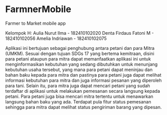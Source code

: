 # FarmnerMobile
Farmer to Market mobile app

Kelompok H: Aulia Nurut Ilma - 182410102020
	          Denta Firdaus Fatoni M - 182410102056
	          Amelia Indriawan - 182410102075

Aplikasi ini bertujuan sebagai penghubung antara petani dan para Mitra (UMKM).
Sesuai dengan tujuan SDGs 17 yang bertema kemitraan, disini para petani ataupun para mitra dapat memanfaatkan aplikasi ini untuk menginformasikan kebutuhan yang sedang dibutuhkan untuk menunjang kebutuhan usaha tersebut, yang mana para petani dapat meninjau dan bahan baku kepada para mitra dan pastinya para petani juga dapat melihat informasi kebutuhan para mitra dan juga informasi pesanan yang diperoleh para tani.
Selain itu, para mitra juga dapat mencari petani yang sudah terdaftar di aplikasi untuk melakukan pemesanan secara langsung kepada petani. Para petani juga bisa mencari mitra tertentu untuk menawarkan langsung bahan baku yang ada. Terdapat pula fitur status pemesanan sehingga para mitra dapat melihat status pengiriman barang yang dipesan.
